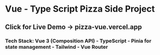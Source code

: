 # Vue - Type Script Pizza Side Project

## Click for Live Demo -> pizza-vue.vercel.app

### Tech Stack: Vue 3 (Composition API) - TypeScript - Pinia for state management - Tailwind - Vue Router
